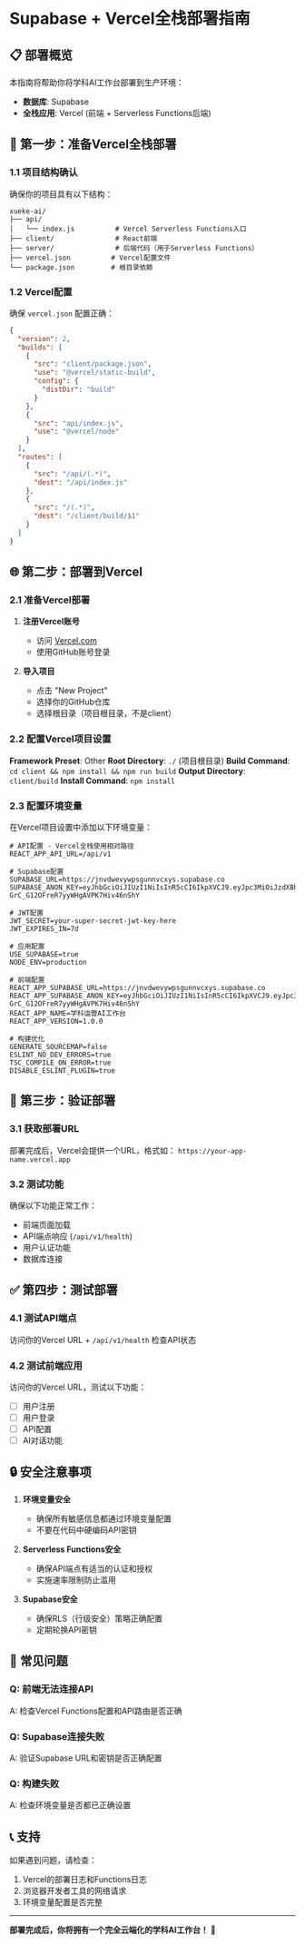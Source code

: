 # Supabase + Vercel全栈部署指南

## 📋 部署概览

本指南将帮助你将学科AI工作台部署到生产环境：
- **数据库**: Supabase
- **全栈应用**: Vercel (前端 + Serverless Functions后端)

## 🚀 第一步：准备Vercel全栈部署

### 1.1 项目结构确认

确保你的项目具有以下结构：
```
xueke-ai/
├── api/
│   └── index.js          # Vercel Serverless Functions入口
├── client/               # React前端
├── server/               # 后端代码（用于Serverless Functions）
├── vercel.json          # Vercel配置文件
└── package.json         # 根目录依赖
```

### 1.2 Vercel配置

确保 `vercel.json` 配置正确：
```json
{
  "version": 2,
  "builds": [
    {
      "src": "client/package.json",
      "use": "@vercel/static-build",
      "config": {
        "distDir": "build"
      }
    },
    {
      "src": "api/index.js",
      "use": "@vercel/node"
    }
  ],
  "routes": [
    {
      "src": "/api/(.*)",
      "dest": "/api/index.js"
    },
    {
      "src": "/(.*)",
      "dest": "/client/build/$1"
    }
  ]
}
```

## 🌐 第二步：部署到Vercel

### 2.1 准备Vercel部署

1. **注册Vercel账号**
   - 访问 [Vercel.com](https://vercel.com)
   - 使用GitHub账号登录

2. **导入项目**
   - 点击 "New Project"
   - 选择你的GitHub仓库
   - 选择根目录（项目根目录，不是client）

### 2.2 配置Vercel项目设置

**Framework Preset**: Other
**Root Directory**: `./` (项目根目录)
**Build Command**: `cd client && npm install && npm run build`
**Output Directory**: `client/build`
**Install Command**: `npm install`

### 2.3 配置环境变量

在Vercel项目设置中添加以下环境变量：

```
# API配置 - Vercel全栈使用相对路径
REACT_APP_API_URL=/api/v1

# Supabase配置
SUPABASE_URL=https://jnvdwevywpsgunnvcxys.supabase.co
SUPABASE_ANON_KEY=eyJhbGciOiJIUzI1NiIsInR5cCI6IkpXVCJ9.eyJpc3MiOiJzdXBhYmFzZSIsInJlZiI6ImpudmR3ZXZ5d3BzZ3VubnZjeHlzIiwicm9sZSI6ImFub24iLCJpYXQiOjE3NjAzNzE1MTQsImV4cCI6MjA3NTk0NzUxNH0.HQUxA5cRhc-GrC_G12OFreR7yyWHgAVPK7Hiv46nShY

# JWT配置
JWT_SECRET=your-super-secret-jwt-key-here
JWT_EXPIRES_IN=7d

# 应用配置
USE_SUPABASE=true
NODE_ENV=production

# 前端配置
REACT_APP_SUPABASE_URL=https://jnvdwevywpsgunnvcxys.supabase.co
REACT_APP_SUPABASE_ANON_KEY=eyJhbGciOiJIUzI1NiIsInR5cCI6IkpXVCJ9.eyJpc3MiOiJzdXBhYmFzZSIsInJlZiI6ImpudmR3ZXZ5d3BzZ3VubnZjeHlzIiwicm9sZSI6ImFub24iLCJpYXQiOjE3NjAzNzE1MTQsImV4cCI6MjA3NTk0NzUxNH0.HQUxA5cRhc-GrC_G12OFreR7yyWHgAVPK7Hiv46nShY
REACT_APP_NAME=学科运营AI工作台
REACT_APP_VERSION=1.0.0

# 构建优化
GENERATE_SOURCEMAP=false
ESLINT_NO_DEV_ERRORS=true
TSC_COMPILE_ON_ERROR=true
DISABLE_ESLINT_PLUGIN=true
```

## 🔧 第三步：验证部署

### 3.1 获取部署URL

部署完成后，Vercel会提供一个URL，格式如：
`https://your-app-name.vercel.app`

### 3.2 测试功能

确保以下功能正常工作：
- 前端页面加载
- API端点响应 (`/api/v1/health`)
- 用户认证功能
- 数据库连接

## ✅ 第四步：测试部署

### 4.1 测试API端点

访问你的Vercel URL + `/api/v1/health` 检查API状态

### 4.2 测试前端应用

访问你的Vercel URL，测试以下功能：
- [ ] 用户注册
- [ ] 用户登录
- [ ] API配置
- [ ] AI对话功能

## 🔒 安全注意事项

1. **环境变量安全**
   - 确保所有敏感信息都通过环境变量配置
   - 不要在代码中硬编码API密钥

2. **Serverless Functions安全**
   - 确保API端点有适当的认证和授权
   - 实施速率限制防止滥用

3. **Supabase安全**
   - 确保RLS（行级安全）策略正确配置
   - 定期轮换API密钥

## 🚨 常见问题

### Q: 前端无法连接API
A: 检查Vercel Functions配置和API路由是否正确

### Q: Supabase连接失败
A: 验证Supabase URL和密钥是否正确配置

### Q: 构建失败
A: 检查环境变量是否都已正确设置

## 📞 支持

如果遇到问题，请检查：
1. Vercel的部署日志和Functions日志
2. 浏览器开发者工具的网络请求
3. 环境变量配置是否完整

---

**部署完成后，你将拥有一个完全云端化的学科AI工作台！** 🎉